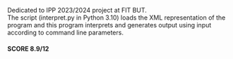 Dedicated to IPP 2023/2024 project at FIT BUT.\
The script (interpret.py in Python 3.10) loads the XML representation of the program and this program interprets and generates output using input according to command line parameters.

#### SCORE 8.9/12
